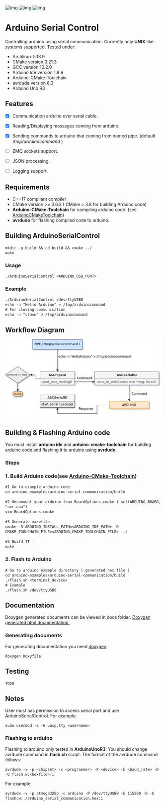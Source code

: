 ![img](https://img.shields.io/github/license/Spelchure/ArduinoSerialControl)
![img](https://img.shields.io/github/issues/Spelchure/ArduinoSerialControl)
![img](https://img.shields.io/github/languages/top/Spelchure/ArduinoSerialControl)

# Arduino Serial Control
Controlling arduino using serial communication. Currently only **UNIX** like systems supported.
Tested under:

- Archlinux 5.13.9
- CMake version 3.21.3
- GCC version 10.2.0
- Arduino Ide version 1.8.9
- Arduino-CMake-Toolchain
- avrdude version 6.3 
- Arduino Uno R3

## Features
- [x] Communication arduino over serial cable.
- [x] Reading/Displaying messages coming from arduino.
- [x] Sending commands to arduino that coming from named pipe. (default */tmp/arduinocommand* ) 
- [ ] ZMQ sockets support.
- [ ] JSON processing.
- [ ] Logging support.


## Requirements
- C++17 compliant compiler
- CMake version >= 3.6.3 ( CMake > 3.8 for building Arduino code)
- **Arduino-CMake-Toolchain** for compiling arduino code. (see [ArduinoCMakeToolchain](https://github.com/a9183756-gh/Arduino-CMake-Toolchain))
- **avrdude** for flashing compiled code to arduino.

## Building ArduinoSerialControl
	mkdir -p build && cd build && cmake ../
	make

### Usage
	./ArduinoSerialControl <ARDUINO_USB_PORT>
	
### Example
	./ArduinoSerialControl /dev/ttyUSB0
	echo -n "Hello Arduino" > /tmp/arduinocommand
	# For closing communication
	echo -n "close" > /tmp/arduinocommand

## Workflow Diagram
![img](./docs/WorkflowDiagram.png)

## Building & Flashing Arduino code
You must install **arduino ide** and **arduino-cmake-toolchain** for building arduino code and flashing it to arduino using **avrdude.**

### Steps

### 1. Build Arduino code(see [Arduino-CMake-Toolchain](https://github.com/a9183756-gh/Arduino-CMake-Toolchain))
	#1 Go to example arduino code
	cd arduino-examples/arduino-serial-communication/build
	
	#2 Uncomment your arduino from BoardOptions.cmake ( set(ARDUINO_BOARD, "avr.uno")
	vim BoardOptions.cmake

	#3 Generate makefile	
	cmake -D ARDUINO_INSTALL_PATH=<ARDUINO_IDE_PATH> -D CMAKE_TOOLCHAIN_FILE=<ARDUINO_CMAKE_TOOLCHAIN_FILE> ../
	
	#4 Build IT !
	make
			

### 2. Flash to Arduino
	# Go to arduino example directory ( generated hex file )
	cd arduino-examples/arduino-serial-communication/build
	./flash.sh <terminal_device>
	# Example
	./flash.sh /dev/ttyUSB0

## Documentation
Doxygen generated documents can be viewed in docs folder. [Doxygen generated html documentation.](./docs/html/index.html) 

### Generating documents
For generating documentation you need [doxygen](https://github.com/doxygen/doxygen).

	doxygen Doxyfile

## Testing
	TODO

## Notes
User must has permission to access serial port and use ArduinoSerialControl. For example:

	sudo usermod -a -G uucp,tty <username> 

### Flashing to arduino
Flashing to arduino only tested in **ArduinoUnoR3**. You should change avrdude command in **flash.sh** script. The format of the avrdude command follows:
	
	avrdude -v -p <chipset> -c <programmer> -P <device> -b <baud_rate> -D -U flash:w:<hexfile>:i
	
For example:
	
	avrdude -v -p atmega328p -c arduino -P /dev/ttyUSB0 -b 115200 -D -U flash:w:./arduino_serial_communication.hex:i	 
